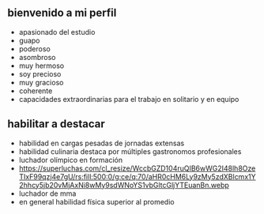 ## bienvenido a mi perfil ##
* apasionado del estudio
* guapo
* poderoso
* asombroso
* muy hermoso
* soy precioso
* muy gracioso 
* coherente
* capacidades extraordinarias para el trabajo en solitario y en equipo
## habilitar a destacar ##
* habilidad en cargas pesadas de jornadas extensas
* habilidad culinaria destaca por múltiples gastronomos profesionales 
*  luchador olímpico en formación
* https://superluchas.com/cl_resize/WccbGZD104ruQIB6wWG2I48lh8OzeTIxF99qzj4e7gU/rs:fill:500:0/g:ce/q:70/aHR0cHM6Ly9zMy5zdXBlcmx1Y2hhcy5jb20vMjAxNi8wMy9sdWNoYS1vbGltcGljYTEuanBn.webp
*  luchador de mma
*  en general habilidad física superior al promedio 
